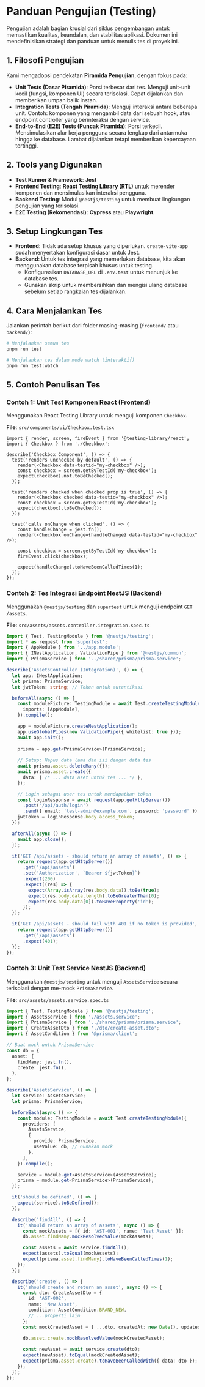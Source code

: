 # Panduan Pengujian (Testing)

Pengujian adalah bagian krusial dari siklus pengembangan untuk memastikan kualitas, keandalan, dan stabilitas aplikasi. Dokumen ini mendefinisikan strategi dan panduan untuk menulis tes di proyek ini.

## 1. Filosofi Pengujian

Kami mengadopsi pendekatan **Piramida Pengujian**, dengan fokus pada:
-   **Unit Tests (Dasar Piramida)**: Porsi terbesar dari tes. Menguji unit-unit kecil (fungsi, komponen UI) secara terisolasi. Cepat dijalankan dan memberikan umpan balik instan.
-   **Integration Tests (Tengah Piramida)**: Menguji interaksi antara beberapa unit. Contoh: komponen yang mengambil data dari sebuah hook, atau endpoint controller yang berinteraksi dengan service.
-   **End-to-End (E2E) Tests (Puncak Piramida)**: Porsi terkecil. Mensimulasikan alur kerja pengguna secara lengkap dari antarmuka hingga ke database. Lambat dijalankan tetapi memberikan kepercayaan tertinggi.

## 2. Tools yang Digunakan

-   **Test Runner & Framework**: **Jest**
-   **Frontend Testing**: **React Testing Library (RTL)** untuk merender komponen dan mensimulasikan interaksi pengguna.
-   **Backend Testing**: Modul `@nestjs/testing` untuk membuat lingkungan pengujian yang terisolasi.
-   **E2E Testing (Rekomendasi)**: **Cypress** atau **Playwright**.

## 3. Setup Lingkungan Tes

-   **Frontend**: Tidak ada setup khusus yang diperlukan. `create-vite-app` sudah menyertakan konfigurasi dasar untuk Jest.
-   **Backend**: Untuk tes integrasi yang memerlukan database, kita akan menggunakan database terpisah khusus untuk testing.
    -   Konfigurasikan `DATABASE_URL` di `.env.test` untuk menunjuk ke database tes.
    -   Gunakan skrip untuk membersihkan dan mengisi ulang database sebelum setiap rangkaian tes dijalankan.

## 4. Cara Menjalankan Tes

Jalankan perintah berikut dari folder masing-masing (`frontend/` atau `backend/`):

```bash
# Menjalankan semua tes
pnpm run test

# Menjalankan tes dalam mode watch (interaktif)
pnpm run test:watch
```

## 5. Contoh Penulisan Tes

### Contoh 1: Unit Test Komponen React (Frontend)

Menggunakan React Testing Library untuk menguji komponen `Checkbox`.

**File**: `src/components/ui/Checkbox.test.tsx`
```tsx
import { render, screen, fireEvent } from '@testing-library/react';
import { Checkbox } from './Checkbox';

describe('Checkbox Component', () => {
  test('renders unchecked by default', () => {
    render(<Checkbox data-testid="my-checkbox" />);
    const checkbox = screen.getByTestId('my-checkbox');
    expect(checkbox).not.toBeChecked();
  });

  test('renders checked when checked prop is true', () => {
    render(<Checkbox checked data-testid="my-checkbox" />);
    const checkbox = screen.getByTestId('my-checkbox');
    expect(checkbox).toBeChecked();
  });

  test('calls onChange when clicked', () => {
    const handleChange = jest.fn();
    render(<Checkbox onChange={handleChange} data-testid="my-checkbox" />);
    
    const checkbox = screen.getByTestId('my-checkbox');
    fireEvent.click(checkbox);
    
    expect(handleChange).toHaveBeenCalledTimes(1);
  });
});
```

### Contoh 2: Tes Integrasi Endpoint NestJS (Backend)

Menggunakan `@nestjs/testing` dan `supertest` untuk menguji endpoint `GET /assets`.

**File**: `src/assets/assets.controller.integration.spec.ts`
```typescript
import { Test, TestingModule } from '@nestjs/testing';
import * as request from 'supertest';
import { AppModule } from '../app.module';
import { INestApplication, ValidationPipe } from '@nestjs/common';
import { PrismaService } from '../shared/prisma/prisma.service';

describe('AssetsController (Integration)', () => {
  let app: INestApplication;
  let prisma: PrismaService;
  let jwtToken: string; // Token untuk autentikasi

  beforeAll(async () => {
    const moduleFixture: TestingModule = await Test.createTestingModule({
      imports: [AppModule],
    }).compile();

    app = moduleFixture.createNestApplication();
    app.useGlobalPipes(new ValidationPipe({ whitelist: true }));
    await app.init();
    
    prisma = app.get<PrismaService>(PrismaService);
    
    // Setup: Hapus data lama dan isi dengan data tes
    await prisma.asset.deleteMany({});
    await prisma.asset.create({
      data: { /* ... data aset untuk tes ... */ },
    });

    // Login sebagai user tes untuk mendapatkan token
    const loginResponse = await request(app.getHttpServer())
      .post('/api/auth/login')
      .send({ email: 'test-admin@example.com', password: 'password' });
    jwtToken = loginResponse.body.access_token;
  });

  afterAll(async () => {
    await app.close();
  });

  it('GET /api/assets - should return an array of assets', () => {
    return request(app.getHttpServer())
      .get('/api/assets')
      .set('Authorization', `Bearer ${jwtToken}`) 
      .expect(200)
      .expect((res) => {
        expect(Array.isArray(res.body.data)).toBe(true);
        expect(res.body.data.length).toBeGreaterThan(0);
        expect(res.body.data[0]).toHaveProperty('id');
      });
  });

  it('GET /api/assets - should fail with 401 if no token is provided', () => {
    return request(app.getHttpServer())
      .get('/api/assets')
      .expect(401);
  });
});
```
### Contoh 3: Unit Test Service NestJS (Backend)

Menggunakan `@nestjs/testing` untuk menguji `AssetsService` secara terisolasi dengan me-mock `PrismaService`.

**File**: `src/assets/assets.service.spec.ts`
```typescript
import { Test, TestingModule } from '@nestjs/testing';
import { AssetsService } from './assets.service';
import { PrismaService } from '../shared/prisma/prisma.service';
import { CreateAssetDto } from './dto/create-asset.dto';
import { AssetCondition } from '@prisma/client';

// Buat mock untuk PrismaService
const db = {
  asset: {
    findMany: jest.fn(),
    create: jest.fn(),
  },
};

describe('AssetsService', () => {
  let service: AssetsService;
  let prisma: PrismaService;

  beforeEach(async () => {
    const module: TestingModule = await Test.createTestingModule({
      providers: [
        AssetsService,
        {
          provide: PrismaService,
          useValue: db, // Gunakan mock
        },
      ],
    }).compile();

    service = module.get<AssetsService>(AssetsService);
    prisma = module.get<PrismaService>(PrismaService);
  });

  it('should be defined', () => {
    expect(service).toBeDefined();
  });

  describe('findAll', () => {
    it('should return an array of assets', async () => {
      const mockAssets = [{ id: 'AST-001', name: 'Test Asset' }];
      db.asset.findMany.mockResolvedValue(mockAssets);

      const assets = await service.findAll();
      expect(assets).toEqual(mockAssets);
      expect(prisma.asset.findMany).toHaveBeenCalledTimes(1);
    });
  });

  describe('create', () => {
    it('should create and return an asset', async () => {
      const dto: CreateAssetDto = { 
        id: 'AST-002', 
        name: 'New Asset', 
        condition: AssetCondition.BRAND_NEW,
        // ...properti lain
      };
      const mockCreatedAsset = { ...dto, createdAt: new Date(), updatedAt: new Date() };
      
      db.asset.create.mockResolvedValue(mockCreatedAsset);

      const newAsset = await service.create(dto);
      expect(newAsset).toEqual(mockCreatedAsset);
      expect(prisma.asset.create).toHaveBeenCalledWith({ data: dto });
    });
  });
});
```